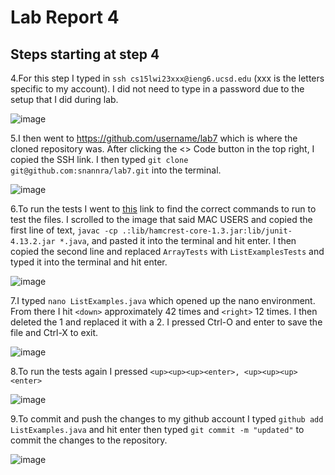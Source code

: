 # Lab Report 4
## Steps starting at step 4
4.For this step I typed in ```ssh cs15lwi23xxx@ieng6.ucsd.edu``` (xxx is the letters specific to my account). I did not need to type in a password due to the setup that I did during lab.

![image](https://user-images.githubusercontent.com/49798755/221383543-af9b27d6-7372-48cf-9003-4e969b3d856e.png) 

5.I then went to https://github.com/username/lab7 which is where the cloned repository was. After clicking the <> Code button in the top right, I copied the SSH link. I then typed ```git clone git@github.com:snannra/lab7.git``` into the terminal.
  
![image](https://user-images.githubusercontent.com/49798755/221383632-61bf810c-01a2-40d4-ba05-7657d57414cf.png)

6.To run the tests I went to [this](https://ucsd-cse15l-w23.github.io/week/week3/) link to find the correct commands to run to test the files. I scrolled to the image that said MAC USERS and copied the first line of text, ```javac -cp .:lib/hamcrest-core-1.3.jar:lib/junit-4.13.2.jar *.java```, and pasted it into the terminal and hit enter. I then copied the second line and replaced ```ArrayTests``` with ```ListExamplesTests``` and typed it into the terminal and hit enter.

![image](https://user-images.githubusercontent.com/49798755/221447916-859fb7e2-4423-4b21-8283-92dfef6dc44f.png)

7.I typed ```nano ListExamples.java``` which opened up the nano environment. From there I hit ```<down>``` approximately 42 times and ```<right>``` 12 times. I then deleted the 1 and replaced it with a 2. I pressed Ctrl-O and enter to save the file and Ctrl-X to exit.
  
![image](https://user-images.githubusercontent.com/49798755/221384845-9c74df32-3f31-477f-b488-a37b104d26ee.png)
  
8.To run the tests again I pressed 
```<up><up><up><enter>, <up><up><up><enter>```

![image](https://user-images.githubusercontent.com/49798755/221384987-e489f0db-0ef3-4947-8029-3330e0c6022d.png)
  
9.To commit and push the changes to my github account I typed ```github add ListExamples.java``` and hit enter then typed ```git commit -m "updated"``` to commit the changes to the repository.

![image](https://user-images.githubusercontent.com/49798755/221385064-5713faa6-eedb-4492-99c0-84d66bd9dc1e.png)

